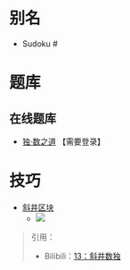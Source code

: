 # 别名
- Sudoku #

# 题库

## 在线题库
- [独·数之道](http://www.sudokufans.org.cn/lx/game.index.php?type=x2) 【需要登录】

# 技巧
- [斜井区块](https://www.bilibili.com/read/cv10180872)
  - ![](https://i0.hdslb.com/bfs/article/6be4f8655c7d96a8afb5f1d6fd526490a87a7cea.png@708w_708h_progressive.webp)

> 引用：
> - Bilibili：[13：斜井数独](https://www.bilibili.com/read/cv10180872)